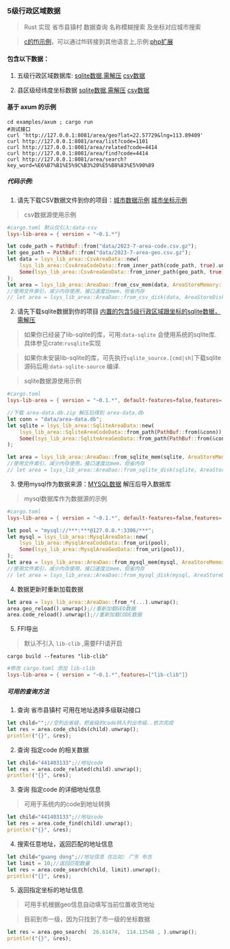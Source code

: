 
### 5级行政区域数据

> Rust 实现 省市县镇村 数据查询 名称模糊搜索 及坐标对应城市搜索

> [c的ffi示例](wrappers/c_dome/main.c)，可以通过ffi转接到其他语言上,示例:[php扩展](wrappers/php)

#### 包含以下数据：

1. 五级行政区域数据库: [sqlite数据,需解压](https://github.com/shanliu/lsys/releases/download/v0.0.0/area-data.db.zip) [csv数据](https://github.com/shanliu/lsys/releases/download/v0.0.0/2023-7-area-code.csv.gz)

2. 县区级经纬度坐标数据 [sqlite数据,需解压](https://github.com/shanliu/lsys/releases/download/v0.0.0/area-data.db.zip) [csv数据](https://github.com/shanliu/lsys/releases/download/v0.0.0/2023-7-area-geo.csv.gz)


#### 基于 axum 的示例
```
cd examples/axum ; cargo run
#测试接口
curl 'http://127.0.0.1:8081/area/geo?lat=22.57729&lng=113.89409'
curl http://127.0.0.1:8081/area/list?code=1101
curl http://127.0.0.1:8081/area/related?code=4414
curl http://127.0.0.1:8081/area/find?code=4414
curl http://127.0.0.1:8081/area/search?key_word=%E6%B7%B1%E5%9C%B3%20%E5%B8%83%E5%90%89
```


##### 代码示例:

1. 请先下载CSV数据文件到你的项目：[城市数据示例](https://github.com/shanliu/lsys/releases/download/v0.0.0/2023-7-area-code.csv.gz) [城市坐标示例](https://github.com/shanliu/lsys/releases/download/v0.0.0/2023-7-area-geo.csv.gz) 

> csv数据源使用示例

```toml
#cargo.toml 默认仅引入:data-csv 
lsys-lib-area = { version = "~0.1.*"}
```

```rust
let code_path = PathBuf::from("data/2023-7-area-code.csv.gz");
let geo_path = PathBuf::from("data/2023-7-area-geo.csv.gz");
let data = lsys_lib_area::CsvAreaData::new(
    lsys_lib_area::CsvAreaCodeData::from_inner_path(code_path, true).unwrap(),
    Some(lsys_lib_area::CsvAreaGeoData::from_inner_path(geo_path, true).unwrap()),
);
let area = lsys_lib_area::AreaDao::from_csv_mem(data, AreaStoreMemory::default()).unwrap();
//使用文件索引，减少内存使用，接口速度比mem，但省内存
// let area = lsys_lib_area::AreaDao::from_csv_disk(data, AreaStoreDisk::new(PathBuf::from("./tmp"), None).unwrap()).unwrap();
```

2. 请先下载sqlite数据到你的项目 [内置的包含5级行政区域跟坐标的sqlite数据，需解压](https://github.com/shanliu/lsys/releases/download/v0.0.0/area-data.db.zip) 

> 如果你已经装了lib-sqlite的库，可用:`data-sqlite` 会使用系统的sqlite库. 具体参见crate:`rusqlite`实现

> 如果你未安装lib-sqlite的库，可先执行`sqlite_source.[cmd|sh]`下载sqlite源码后用:`data-sqlite-source` 编译.

> sqlite数据源使用示例

```toml
#cargo.toml
lsys-lib-area = { version = "~0.1.*", default-features=false,features=["data-sqlite-source"]}
```

```rust
//下载 area-data.db.zip 解压后得到 area-data.db
let conn = "data/area-data.db";
let sqlite = lsys_lib_area::SqliteAreaData::new(
    lsys_lib_area::SqliteAreaCodeData::from_path(PathBuf::from(&conn)),
    Some(lsys_lib_area::SqliteAreaGeoData::from_path(PathBuf::from(&conn))),
);

let area = lsys_lib_area::AreaDao::from_sqlite_mem(sqlite, AreaStoreMemory::default()).unwrap();
//使用文件索引，减少内存使用，接口速度比mem，但省内存
// let area = lsys_lib_area::AreaDao::from_sqlite_disk(sqlite, AreaStoreDisk::new(PathBuf::from("./tmp"), None).unwrap()).unwrap();
```

3. 使用mysql作为数据来源：[MYSQL数据](https://github.com/shanliu/lsys/releases/download/v0.0.0/mysql-table.sql.zip) 解压后导入数据库

> mysql数据库作为数据源的示例

```toml
#cargo.toml
lsys-lib-area = { version = "~0.1.*", default-features=false,features=["data-mysql"]}
```

```rust
let pool = "mysql://***:***@127.0.0.*:3306/***";
let mysql = lsys_lib_area::MysqlAreaData::new(
    lsys_lib_area::MysqlAreaCodeData::from_uri(pool),
    Some(lsys_lib_area::MysqlAreaGeoData::from_uri(pool)),
);
let area = lsys_lib_area::AreaDao::from_mysql_mem(mysql, AreaStoreMemory::default()).unwrap();
//使用文件索引，减少内存使用，接口速度比mem，但省内存
// let area = lsys_lib_area::AreaDao::from_mysql_disk(mysql, AreaStoreDisk::new(PathBuf::from("./tmp"), None).unwrap()).unwrap();
```

4. 数据更新时重新加载数据

```rust
let area = lsys_lib_area::AreaDao::from_*(...).unwrap();
area.geo_reload().unwrap();//重新加载GEO数据
area.code_reload().unwrap();//重新加载CODE数据
```

5. FFI导出

> 默认不引入 `lib-clib` ,需要FFI请开启
```
cargo build --features "lib-clib" 
```
```toml
#修改 cargo.toml 添加 lib-clib
lsys-lib-area = { version = "~0.1.*",features=["lib-clib"]}
```


##### 可用的查询方法

1. 查询 省市县镇村 可用在地址选择多级联动接口

```rust
let child="";//空列出省级，把省级的code转入列出市级..依次完成
let res = area.code_childs(child).unwrap();
println!("{}", &res);
```

2. 查询 指定code 的相关数据

```rust
let child="441403133";//地址code
let res = area.code_related(child).unwrap();
println!("{}", &res);
```

3. 查询 指定code 的详细地址信息

> 可用于系统内的code到地址转换

```rust
let child="441403133";//地址code
let res = area.code_find(child).unwrap();
println!("{}", &res);
```

4. 搜索任意地址，返回匹配的地址信息

```rust
let child="guang dong";//地址信息 在比如: 广东 布吉
let limit = 10;//返回匹配数量
let res = area.code_search(child, limit).unwrap();
println!("{}", &res);
```

5. 返回指定坐标的地址信息

> 可用手机根据geo信息自动填写当前位置收货地址

> 目前到市一级，因为只找到了市一级的坐标数据

```rust
let res = area.geo_search(  26.61474,  114.13548 , ).unwrap();
println!("{}", &res);
```

